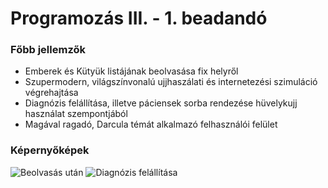<h1>Programozás III. - 1. beadandó</h1>

<h3>Főbb jellemzők</h3>

 - Emberek és Kütyük listájának beolvasása fix helyről
 - Szupermodern, világszínvonalú ujjhaszálati és internetezési szimuláció végrehajtása
 - Diagnózis felállítása, illetve páciensek sorba rendezése hüvelykujj használat szempontjából
 - Magával ragadó, Darcula témát alkalmazó felhasználói felület
 
<h3>Képernyőképek</h3>

<img src="https://i.imgur.com/UkAR2mu.png" alt="Beolvasás után">

<img src="https://i.imgur.com/qcJwbSD.png" alt="Diagnózis felállítása">
